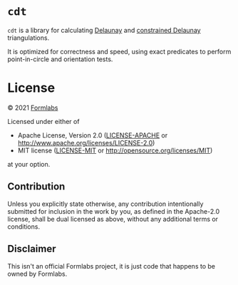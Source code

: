 # `cdt`
`cdt` is a library for calculating
[Delaunay](https://en.wikipedia.org/wiki/Delaunay_triangulation) and
[constrained Delaunay](https://en.wikipedia.org/wiki/Constrained_Delaunay_triangulation)
triangulations.

It is optimized for correctness and speed, using exact predicates to perform
point-in-circle and orientation tests.

# License
© 2021 [Formlabs](https://formlabs.com)

Licensed under either of

 * Apache License, Version 2.0
   ([LICENSE-APACHE](LICENSE-APACHE) or http://www.apache.org/licenses/LICENSE-2.0)
 * MIT license
   ([LICENSE-MIT](LICENSE-MIT) or http://opensource.org/licenses/MIT)

at your option.

## Contribution

Unless you explicitly state otherwise, any contribution intentionally submitted
for inclusion in the work by you, as defined in the Apache-2.0 license, shall be
dual licensed as above, without any additional terms or conditions.

## Disclaimer
This isn't an official Formlabs project,
it is just code that happens to be owned by Formlabs.
